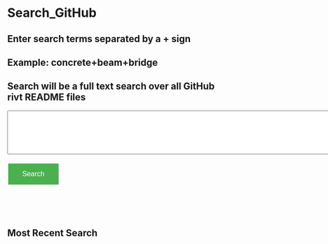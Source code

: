 # Search_GitHub

<head>
<style>
.button {
  background-color: #4CAF50; /* Green */
  border: none;
  color: white;
  padding: 15px 32px;
  text-align: center;
  text-decoration: none;
  display: inline-block;
  font-size: 16px;
  margin: 4px 2px;
  cursor: pointer;
}
</style>
</head>


## Enter search terms separated by a + sign
## Example: concrete+beam+bridge
## Search will be a full text search over all GitHub rivt README files

<input type="text" id="terms" name="terms" size=100 style="height:100px;font-size:14ptp"><br><br>
<button class="button" id="bgnBtn" onclick="searchRivt()">Search</button>

<br>
<br>
<br>

## Most Recent Search

<p id="terms"></p>

<script> function searchRivt(){strng = document.getElementById("terms").value;URL = `https://github.com/search?q=rivt+${strng}+in%3Areadme`;window.open(URL,'_blank')}</script>